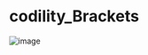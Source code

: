 # codility_Brackets

![image](https://github.com/Shinichi0713/codility_Brackets/assets/61480734/ef341734-447a-471b-a8d1-951c67b792ec)
